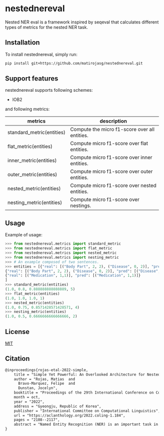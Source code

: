 # nestednereval
Nested NER eval is a framework inspired by seqeval that calculates different types of metrics for the nested NER task.

## Installation

To install nestednereval, simply run:

```bash
pip install git+https://github.com/matirojasg/nestednereval.git
```

## Support features

nestednereval supports following schemes:

- IOB2

and following metrics:

| metrics  | description  |
|---|---|
| standard_metric(entities)  | Compute the micro f1-score over all entities.  |
| flat_metric(entities)  | Compute micro f1-score over flat entities.  |
| inner_metric(entities)  | Compute micro f1-score over inner entities.  |
| outer_metric(entities)  | Compute micro f1-score over outer entities.  |
| nested_metric(entities)  | Compute micro f1-score over nested entities.  |
| nesting_metric(entities)  | Compute micro f1-score over nestings.  |

## Usage

Example of usage:

```python
>>> from nestednereval.metrics import standard_metric
>>> from nestednereval.metrics import flat_metric
>>> from nestednereval.metrics import nested_metric
>>> from nestednereval.metrics import nesting_metric
>>> # An example composed of two sentences.
>>> entities = [{"real": [("Body Part", 2, 2), ("Disease", 0, 2)], "pred": [("Body Part", 2, 2), ("Disease", 0, 2)]},
{"real": [("Body Part", 2, 2), ("Disease", 0, 2)], "pred": [("Disease", 0, 2)]},
{"real": [("Medication", 1,1)], "pred": [("Medication", 1,1)]}
]
>>> standard_metric(entities)
(1.0, 0.8, 0.888888888888889, 5)
>>> flat_metric(entities)
(1.0, 1.0, 1.0, 1)
>>> nested_metric(entities)
(1.0, 0.75, 0.8571428571428571, 4)
>>> nesting_metric(entities)
(1.0, 0.5, 0.6666666666666666, 2)
```

## License

[MIT](hhttps://github.com/matirojasg/nested_ner_eval/blob/main/LICENSE)

## Citation

```tex
@inproceedings{rojas-etal-2022-simple,
    title = "Simple Yet Powerful: An Overlooked Architecture for Nested Named Entity Recognition",
    author = "Rojas, Matias  and
      Bravo-Marquez, Felipe  and
      Dunstan, Jocelyn",
    booktitle = "Proceedings of the 29th International Conference on Computational Linguistics",
    month = oct,
    year = "2022",
    address = "Gyeongju, Republic of Korea",
    publisher = "International Committee on Computational Linguistics",
    url = "https://aclanthology.org/2022.coling-1.184",
    pages = "2108--2117",
    abstract = "Named Entity Recognition (NER) is an important task in Natural Language Processing that aims to identify text spans belonging to predefined categories. Traditional NER systems ignore nested entities, which are entities contained in other entity mentions. Although several methods have been proposed to address this case, most of them rely on complex task-specific structures and ignore potentially useful baselines for the task. We argue that this creates an overly optimistic impression of their performance. This paper revisits the Multiple LSTM-CRF (MLC) model, a simple, overlooked, yet powerful approach based on training independent sequence labeling models for each entity type. Extensive experiments with three nested NER corpora show that, regardless of the simplicity of this model, its performance is better or at least as well as more sophisticated methods. Furthermore, we show that the MLC architecture achieves state-of-the-art results in the Chilean Waiting List corpus by including pre-trained language models. In addition, we implemented an open-source library that computes task-specific metrics for nested NER. The results suggest that metrics used in previous work do not measure well the ability of a model to detect nested entities, while our metrics provide new evidence on how existing approaches handle the task.",
}
```

